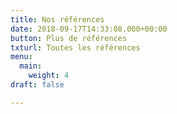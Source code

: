```yaml
---
title: Nos références
date: 2018-09-17T14:33:08.000+00:00
button: Plus de références
txturl: Toutes les références
menu:
  main:
    weight: 4
draft: false

---
```

